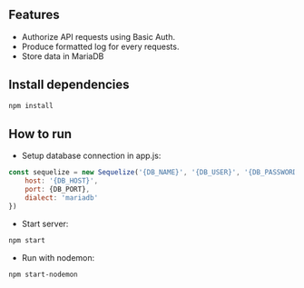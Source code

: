 ## Features

- Authorize API requests using Basic Auth.
- Produce formatted log for every requests.
- Store data in MariaDB

## Install dependencies

```sh
npm install
```

## How to run

- Setup database connection in app.js:
```js
const sequelize = new Sequelize('{DB_NAME}', '{DB_USER}', '{DB_PASSWORD}', {
    host: '{DB_HOST}',
    port: {DB_PORT},
    dialect: 'mariadb'
})
```

- Start server:
```sh
npm start
```

- Run with nodemon:
```sh
npm start-nodemon
```

